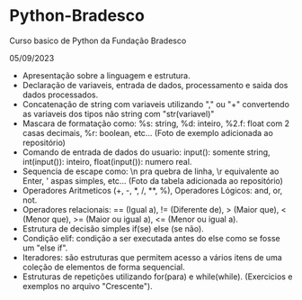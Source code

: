 # Python-Bradesco
Curso basico de Python da Fundação Bradesco 

05/09/2023
- Apresentação sobre a linguagem e estrutura.
- Declaração de variaveis, entrada de dados, processamento e saida dos dados processados.
- Concatenação de string com variaveis utilizando "," ou "+" convertendo as variaveis dos tipos não string com "str(variavel)"
- Mascara de formatação como: %s: string, %d: inteiro, %2.f: float com 2 casas decimais, %r: boolean, etc... (Foto de exemplo adicionada ao repositório)
- Comando de entrada de dados do usuario: input(): somente string, int(input()): inteiro, float(input()): numero real.
- Sequencia de escape como: \n pra quebra de linha, \r equivalente ao Enter, \' aspas simples, etc... (Foto da tabela adicionada ao repositório)
- Operadores Aritmeticos (+, -, *, /, **, %), Operadores Lógicos: and, or, not.
- Operadores relacionais: == (Igual a), != (Diferente de), > (Maior que), < (Menor que), >= (Maior ou igual a), <= (Menor ou igual a).
- Estrutura de decisão simples if(se) else (se não).
- Condição elif: condição a ser executada antes do else como se fosse um "else if".
- Iteradores: são estruturas que permitem acesso a vários itens de uma coleção de elementos de forma sequencial. 
- Estruturas de repetições utilizando for(para) e while(while). (Exercicios e exemplos no arquivo "Crescente").

